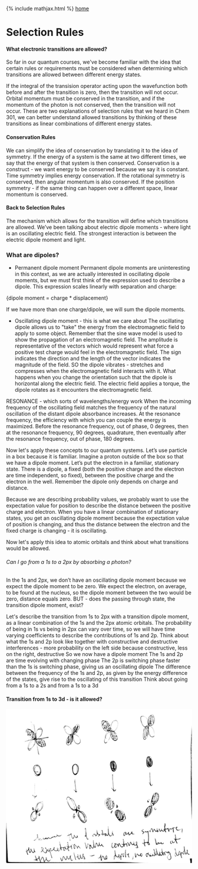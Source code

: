 {% include mathjax.html %}
[home](/README.md)

# Selection Rules
#### What electronic transitions are allowed? 

So far in our quantum courses, we've become familiar with the idea that certain rules or requirements must be considered when determining which transitions are allowed between different energy states. 

If the integral of the transision operator acting upon the wavefunction both before and after the transition is zero, then the transition will not occur. Orbital momentum must be conserved in the transition, and if the momentum of the photon is not conserved, then the transition will not occur. These are two explanations of selection rules that we heard in Chem 301, we can better understand allowed transitions by thinking of these transitions as linear combinations of different energy states. 

#### Conservation Rules
We can simplify the idea of conservation by translating it to the idea of symmetry. If the energy of a system is the same at two different times, we say that the energy of that system is then conserved. Conservation is a construct - we want energy to be conserved because we say it is constant. Time symmetry implies energy conservation. If the rotational symmetry is conserved, then angular momentum is also conserved. If the position symmetry - if the same thing can happen over a different space, linear momentum is conserved.  

#### Back to Selection Rules
The mechanism which allows for the transition will define which transitions are allowed. 
We’ve been talking about electric dipole moments - where light is an oscillating electric field. 
The strongest interaction is between the electric dipole moment and light. 

### What are dipoles? 

- Permanent dipole moment
Permanent dipole moments are uninteresting in this context, as we are actually interested in oscillating dipole moments, but we must first think of the expression used to describe a dipole. This expression scales linearly with separation and charge:

{dipole moment = charge * displacement}

If we have more than one charge/dipole, we will sum the dipole moments.

- Oscillating dipole moment - this is what we care about
The oscillating dipole allows us to "take" the energy from the electromagnetic field to apply to some object. Remember that the sine wave model is used to show the propagation of an electromagnetic field. The amplitude is representative of the vectors which would represent what force a positive test charge would feel in the electromagnetic field. The sign indicates the direction and the length of the vector indicates the magnitude of the field. 
SO the dipole vibrates - stretches and compresses when the electromagnetic field interacts with it. 
What happens when you change the orientation such that the dipole is horizontal along the electric field. The electric field applies a torque, the dipole rotates as it encounters the electromagnetic field. 

RESONANCE -  which sorts of wavelengths/energy work
When the incoming frequency of the oscillating field matches the frequency of the natural oscillation of the distant dipole absorbance increases. At the resonance frequency, the efficiency with which you can couple the energy is maximized. 
Before the resonance frequency, out of phase, 0 degrees, then at the resonance frequency, 90 degrees, quadrature, then eventually after the resonance frequency, out of phase, 180 degrees. 

Now let's apply these concepts to our quantum systems. Let’s use particle in a box because it is familiar. Imagine a proton outside of the box so that we have a dipole moment. Let’s put the electron in a familiar, stationary state. There is a dipole, a fixed (both the positive charge and the electron are time independent, so fixed), between the positive charge and the electron in the well. Remember the dipole only depends on charge and distance. 

Because we are describing probability values, we probably want to use the expectation value for position to describe the distance between the positive charge and electron. When you have a linear combination of stationary states, you get an oscillating dipole moment because the expectation value of position is changing, and thus the distance between the electron and the fixed charge is changing - it is oscillating. 

Now let's apply this idea to atomic orbitals and think about what transitions would be allowed. 

###### Can I go from a 1s to a 2px by absorbing a photon? 
In the 1s and 2px, we don’t have an oscillating dipole moment because we expect the dipole moment to be zero. We expect the electron, on average, to be found at the nucleus, so the dipole moment between the two would be zero, distance equals zero. 
BUT - does the passing through state, the transition dipole moment, exist? 

Let's describe the transition from 1s to 2px with a transition dipole moment, as a linear combination of the 1s and the 2px atomic orbitals. The probability of being in 1s vs being in 2px can vary over time, so we will have time varying coefficients to describe the contributions of 1s and 2p.
Think about what the 1s and 2p look like together with constructive and destructive interferences - more probability on the left side because constructive, less on the right, destructive
So we  now have a dipole moment 
The 1s and 2p are time evolving with changing phase 
The 2p is switching phase faster than the 1s is switching phase, giving us an oscillating dipole 
The difference between the frequency of the 1s and 2p, as given by the energy difference of the states, give rise to the oscillating of this transition 
Think about going from a 1s to a 2s and from a 1s to a 3d 



#### Transition from 1s to 3d - is it allowed?
![transition2](/20180306-221525_p0.jpg)



